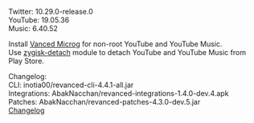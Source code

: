 Twitter: 10.29.0-release.0  
YouTube: 19.05.36  
Music: 6.40.52  

Install [Vanced Microg](https://github.com/TeamVanced/VancedMicroG/releases) for non-root YouTube and YouTube Music.  
Use [zygisk-detach](https://github.com/j-hc/zygisk-detach) module to detach YouTube and YouTube Music from Play Store.  

Changelog:  
CLI: inotia00/revanced-cli-4.4.1-all.jar  
Integrations: AbakNacchan/revanced-integrations-1.4.0-dev.4.apk  
Patches: AbakNacchan/revanced-patches-4.3.0-dev.5.jar  
[Changelog](https://github.com/AbakNacchan/revanced-patches/releases/tag/vdev.5)  
